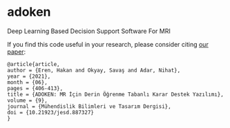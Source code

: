 # adoken
Deep Learning Based Decision Support Software For MRI

If you find this code useful in your research, please consider citing [our paper](https://dergipark.org.tr/en/pub/jesd/issue/62893/887327):

```
@article{article,
author = {Eren, Hakan and Okyay, Savaş and Adar, Nihat},
year = {2021},
month = {06},
pages = {406-413},
title = {ADOKEN: MR İçin Derin Öğrenme Tabanlı Karar Destek Yazılımı},
volume = {9},
journal = {Mühendislik Bilimleri ve Tasarım Dergisi},
doi = {10.21923/jesd.887327}
}
```
